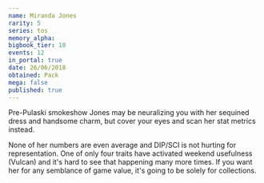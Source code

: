 ```yaml
---
name: Miranda Jones
rarity: 5
series: tos
memory_alpha:
bigbook_tier: 10
events: 12
in_portal: true
date: 26/06/2018
obtained: Pack
mega: false
published: true
---
```


Pre-Pulaski smokeshow Jones may be neuralizing you with her sequined dress and handsome charm, but cover your eyes and scan her stat metrics instead.

None of her numbers are even average and DIP/SCI is not hurting for representation. One of only four traits have activated weekend usefulness (Vulcan) and it's hard to see that happening many more times. If you want her for any semblance of game value, it's going to be solely for collections.
